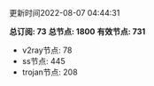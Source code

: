 更新时间2022-08-07 04:44:31

**总订阅: 73**
**总节点: 1800**
**有效节点: 731**
- v2ray节点: 78
- ss节点: 445
- trojan节点: 208
